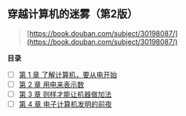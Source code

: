 ## 穿越计算机的迷雾（第2版）

> [https://book.douban.com/subject/30198087/](https://book.douban.com/subject/30198087/)


**目录**

* [ ] [第 1 章 了解计算机，要从电开始](./ch01)
* [ ] [第 2 章 用电来表示数](./ch02)
* [ ] [第 3 章 则样才能让机器做加法](./ch03)
* [ ] [第 4 章  电子计算机发明的前夜](./ch04)